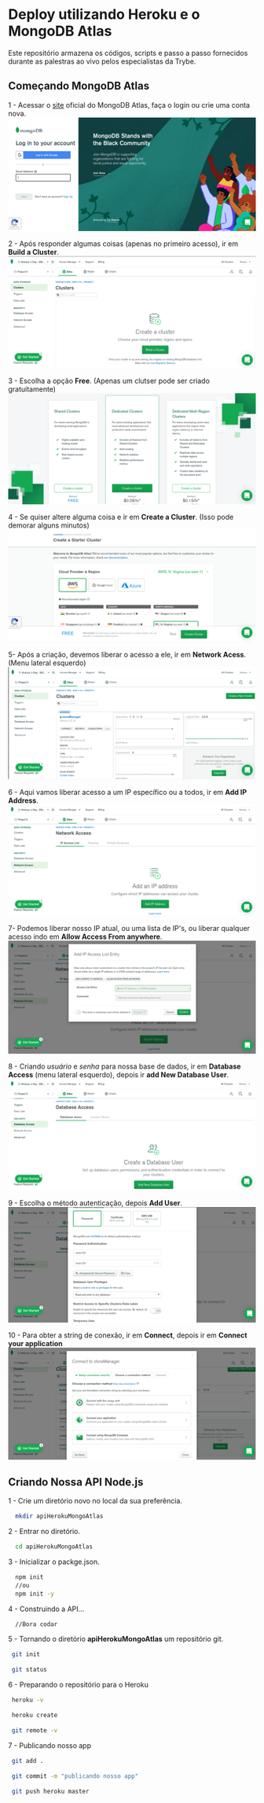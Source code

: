 # Deploy utilizando Heroku e o MongoDB Atlas

Este repositório armazena os códigos, scripts e passo a passo fornecidos durante as palestras ao vivo pelos especialistas da Trybe.

## Começando MongoDB Atlas

1 - Acessar o [site](https://account.mongodb.com/account/login?signedOut=true) oficial do MongoDB Atlas, faça o login ou crie uma conta nova.
![Tela de Login](/images/1.png)

2 - Após responder algumas coisas (apenas no primeiro acesso), ir em **Build a Cluster**.
![Iniciando um cluster](/images/2.png)

3 - Escolha a opção **Free**. (Apenas um clutser pode ser criado gratuitamente)
![Planos do MongoDB Atlas](/images/3.png)

4 - Se quiser altere alguma coisa e ir em **Create a Cluster**. (Isso pode demorar alguns minutos)
![Criando um cluster](/images/4.png)

5- Após a criação, devemos liberar o acesso a ele, ir em **Network Acess**. (Menu lateral esquerdo)
![Liberando acesso](/images/5.png)

6 - Aqui vamos liberar acesso a um IP específico ou a todos, ir em **Add IP Address**.
![Inserindo um IP](/images/6.png)

7- Podemos liberar nosso IP atual, ou uma lista de IP's, ou liberar qualquer acesso indo em **Allow Access From anywhere**.
![Liberando todo os acessos](/images/7.png)

8 - Criando *usuário* e *senha* para nossa base de dados, ir em  **Database Access** (menu lateral esquerdo), depois ir  **add New Database User**.
![Criando usuário e senha](/images/8.png)

9 - Escolha o método autenticação, depois **Add User**.
![Método de autenticação](/images/9.png)

10 - Para obter a string de conexão, ir em **Connect**, depois ir em **Connect your application**
![Método de autenticação](/images/10.png)

## Criando Nossa API Node.js

1 - Crie um diretório novo no local da sua preferência.
```sh
  mkdir apiHerokuMongoAtlas
```
2 - Entrar no diretório.
```sh
  cd apiHerokuMongoAtlas
```
3 - Inicializar o packge.json.
```sh
  npm init
  //ou
  npm init -y
```
4 - Construindo a API...
```sh
  //Bora codar
```
5 - Tornando o diretório **apiHerokuMongoAtlas** um repositório git.
```sh
 git init
```
```sh
 git status
```

6 - Preparando o repositório para o Heroku
```sh
 heroku -v
```
```sh
 heroku create
```
```sh
 git remote -v
```

7 - Publicando nosso app
```sh
 git add .
```
```sh
 git commit -m "publicando nosso app"
```
```sh
 git push heroku master
```